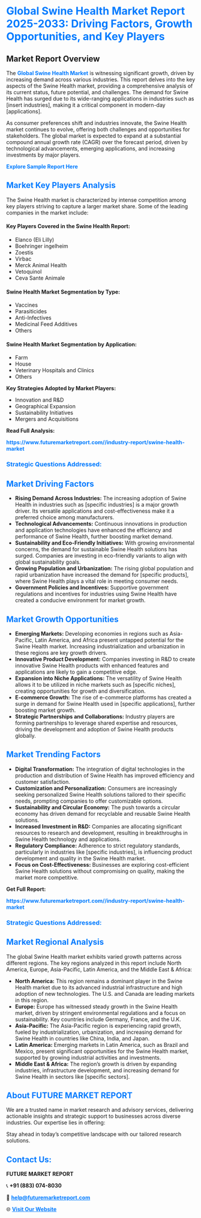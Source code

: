 <h1 style="color: #007BFF;">Global Swine Health Market Report 2025-2033: Driving Factors, Growth Opportunities, and Key Players</h1>

<section id="overview">
<h2>Market Report Overview</h2>
<p>The <a href="https://www.futuremarketreport.com//industry-report/swine-health-market" style="color: #007BFF; text-decoration: none;"><strong>Global Swine Health Market</strong></a> is witnessing significant growth, driven by increasing demand across various industries. This report delves into the key aspects of the Swine Health market, providing a comprehensive analysis of its current status, future potential, and challenges. The demand for Swine Health has surged due to its wide-ranging applications in industries such as [insert industries], making it a critical component in modern-day [applications].</p>
<p>As consumer preferences shift and industries innovate, the Swine Health market continues to evolve, offering both challenges and opportunities for stakeholders. The global market is expected to expand at a substantial compound annual growth rate (CAGR) over the forecast period, driven by technological advancements, emerging applications, and increasing investments by major players.</p>
</section>

<section id="overview">
<p><a href="https://www.futuremarketreport.com//request-sample/reportId=79460" style="color: #007BFF; text-decoration: none;"><strong>Explore Sample Report Here</strong></a></p>
</section>

<section id="key-players">
<h2 style="color: #007BFF;">Market Key Players Analysis</h2>
<p>The Swine Health market is characterized by intense competition among key players striving to capture a larger market share. Some of the leading companies in the market include:</p>
<h4>Key Players Covered in the Swine Health Report:</h4>
<ul><li>Elanco (Eli Lilly)</li><li>Boehringer ingelheim</li><li>Zoestis</li><li>Virbac</li><li>Merck Animal Health</li><li>Vetoquinol</li><li>Ceva Sante Animale</li></ul>
<h4>Swine Health Market Segmentation by Type:</h4>
<ul><li>Vaccines</li><li>Parasiticides</li><li>Anti-Infectives</li><li>Medicinal Feed Additives</li><li>Others</li></ul>

<h4>Swine Health Market Segmentation by Application:</h4>
<ul><li>Farm</li><li>House</li><li>Veterinary Hospitals and Clinics</li><li>Others</li></ul>
<p><strong>Key Strategies Adopted by Market Players:</strong></p>
<ul>
<li>Innovation and R&D</li>
<li>Geographical Expansion</li>
<li>Sustainability Initiatives</li>
<li>Mergers and Acquisitions</li>
</ul>
</section>

<section>
<p><strong>Read Full Analysis: </strong></p><a href="https://www.futuremarketreport.com//industry-report/swine-health-market" style="color: #007BFF; text-decoration: none;"><strong>https://www.futuremarketreport.com//industry-report/swine-health-market</strong></a>
<h3 style="color: #007BFF;">Strategic Questions Addressed:</h3>
</section>

<section id="driving-factors">
<h2 style="color: #007BFF;">Market Driving Factors</h2>
<ul>
<li><strong>Rising Demand Across Industries:</strong> The increasing adoption of Swine Health in industries such as [specific industries] is a major growth driver. Its versatile applications and cost-effectiveness make it a preferred choice among manufacturers.</li>
<li><strong>Technological Advancements:</strong> Continuous innovations in production and application technologies have enhanced the efficiency and performance of Swine Health, further boosting market demand.</li>
<li><strong>Sustainability and Eco-Friendly Initiatives:</strong> With growing environmental concerns, the demand for sustainable Swine Health solutions has surged. Companies are investing in eco-friendly variants to align with global sustainability goals.</li>
<li><strong>Growing Population and Urbanization:</strong> The rising global population and rapid urbanization have increased the demand for [specific products], where Swine Health plays a vital role in meeting consumer needs.</li>
<li><strong>Government Policies and Incentives:</strong> Supportive government regulations and incentives for industries using Swine Health have created a conducive environment for market growth.</li>
</ul>
</section>

<section id="growth-opportunities">
<h2 style="color: #007BFF;">Market Growth Opportunities</h2>
<ul>
<li><strong>Emerging Markets:</strong> Developing economies in regions such as Asia-Pacific, Latin America, and Africa present untapped potential for the Swine Health market. Increasing industrialization and urbanization in these regions are key growth drivers.</li>
<li><strong>Innovative Product Development:</strong> Companies investing in R&D to create innovative Swine Health products with enhanced features and applications are likely to gain a competitive edge.</li>
<li><strong>Expansion into Niche Applications:</strong> The versatility of Swine Health allows it to be utilized in niche markets such as [specific niches], creating opportunities for growth and diversification.</li>
<li><strong>E-commerce Growth:</strong> The rise of e-commerce platforms has created a surge in demand for Swine Health used in [specific applications], further boosting market growth.</li>
<li><strong>Strategic Partnerships and Collaborations:</strong> Industry players are forming partnerships to leverage shared expertise and resources, driving the development and adoption of Swine Health products globally.</li>
</ul>
</section>

<section id="trending-factors">
<h2 style="color: #007BFF;">Market Trending Factors</h2>
<ul>
<li><strong>Digital Transformation:</strong> The integration of digital technologies in the production and distribution of Swine Health has improved efficiency and customer satisfaction.</li>
<li><strong>Customization and Personalization:</strong> Consumers are increasingly seeking personalized Swine Health solutions tailored to their specific needs, prompting companies to offer customizable options.</li>
<li><strong>Sustainability and Circular Economy:</strong> The push towards a circular economy has driven demand for recyclable and reusable Swine Health solutions.</li>
<li><strong>Increased Investment in R&D:</strong> Companies are allocating significant resources to research and development, resulting in breakthroughs in Swine Health technology and applications.</li>
<li><strong>Regulatory Compliance:</strong> Adherence to strict regulatory standards, particularly in industries like [specific industries], is influencing product development and quality in the Swine Health market.</li>
<li><strong>Focus on Cost-Effectiveness:</strong> Businesses are exploring cost-efficient Swine Health solutions without compromising on quality, making the market more competitive.</li>
</ul>
</section>

<section>
<p><strong>Get Full Report: </strong></p><a href="https://www.futuremarketreport.com//industry-report/swine-health-market" style="color: #007BFF; text-decoration: none;"><strong>https://www.futuremarketreport.com//industry-report/swine-health-market</strong></a>
<h3 style="color: #007BFF;">Strategic Questions Addressed:</h3>
</section>


<section id="regional-analysis">
<h2 style="color: #007BFF;">Market Regional Analysis</h2>
<p>The global Swine Health market exhibits varied growth patterns across different regions. The key regions analyzed in this report include North America, Europe, Asia-Pacific, Latin America, and the Middle East & Africa:</p>
<ul>
<li><strong>North America:</strong> This region remains a dominant player in the Swine Health market due to its advanced industrial infrastructure and high adoption of new technologies. The U.S. and Canada are leading markets in this region.</li>
<li><strong>Europe:</strong> Europe has witnessed steady growth in the Swine Health market, driven by stringent environmental regulations and a focus on sustainability. Key countries include Germany, France, and the U.K.</li>
<li><strong>Asia-Pacific:</strong> The Asia-Pacific region is experiencing rapid growth, fueled by industrialization, urbanization, and increasing demand for Swine Health in countries like China, India, and Japan.</li>
<li><strong>Latin America:</strong> Emerging markets in Latin America, such as Brazil and Mexico, present significant opportunities for the Swine Health market, supported by growing industrial activities and investments.</li>
<li><strong>Middle East & Africa:</strong> The region’s growth is driven by expanding industries, infrastructure development, and increasing demand for Swine Health in sectors like [specific sectors].</li>
</ul>
</section>

<footer>
<h2 style="color: #007BFF;">About FUTURE MARKET REPORT</h2>
<p>We are a trusted name in market research and advisory services, delivering actionable insights and strategic support to businesses across diverse industries. Our expertise lies in offering:</p>

<p>Stay ahead in today’s competitive landscape with our tailored research solutions.</p>

<h2 style="color: #007BFF;">Contact Us:</h2>
<p><strong>FUTURE MARKET REPORT</strong></p>
<p>📞 <strong>+91 (883) 074-8030</strong></p>
<p>📧 <strong><a href="mailto:help@futuremarketreport.com" style="color: #007BFF;">help@futuremarketreport.com</a></strong></p>
<p>🌐 <strong><a href="https://www.futuremarketreport.com/" style="color: #007BFF;">Visit Our Website</a></strong></p>
</footer>